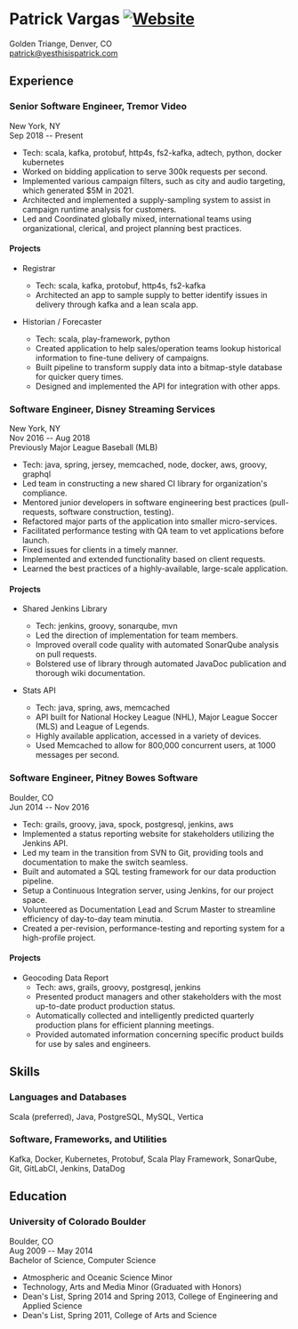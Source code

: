 Patrick Vargas [![Website](https://img.shields.io/badge/yes-this_is_patrick-00A5C9.svg)](http://www.yesthisispatrick.com)
==============

Golden Triange, Denver, CO  
patrick@yesthisispatrick.com

Experience
----------

### Senior Software Engineer, Tremor Video ###
New York, NY  
Sep 2018 -- Present  
*   Tech: scala, kafka, protobuf, http4s, fs2-kafka, adtech, python, docker kubernetes  
*   Worked on bidding application to serve 300k requests per second.
*   Implemented various campaign filters, such as city and audio targeting, which generated $5M in 2021.
*   Architected and implemented a supply-sampling system to assist in campaign runtime analysis for customers.
*   Led and Coordinated globally mixed, international teams using organizational, clerical, and project planning best practices.

#### Projects ####
*  Registrar
    +   Tech: scala, kafka, protobuf, http4s, fs2-kafka
    +   Architected an app to sample supply to better identify issues in delivery through kafka and a lean scala app.

* Historian / Forecaster
    +   Tech: scala, play-framework, python
    +   Created application to help sales/operation teams lookup historical information to fine-tune delivery of campaigns.
    +   Built pipeline to transform supply data into a bitmap-style database for quicker query times.
    +   Designed and implemented the API for integration with other apps.

### Software Engineer, Disney Streaming Services ###
New York, NY  
Nov 2016 -- Aug 2018  
Previously Major League Baseball (MLB)  
*   Tech: java, spring, jersey, memcached, node, docker, aws, groovy, graphql
*   Led team in constructing a new shared CI library for organization's compliance.
*   Mentored junior developers in software engineering best practices (pull-requests, software construction, testing).
*   Refactored major parts of the application into smaller micro-services.
*   Facilitated performance testing with QA team to vet applications before launch.
*   Fixed issues for clients in a timely manner.
*   Implemented and extended functionality based on client requests.
*   Learned the best practices of a highly-available, large-scale application.

#### Projects ####
*   Shared Jenkins Library
    +   Tech: jenkins, groovy, sonarqube, mvn
    +   Led the direction of implementation for team members.
    +   Improved overall code quality with automated SonarQube analysis on pull requests.
    +   Bolstered use of library through automated JavaDoc publication and thorough wiki documentation.

*   Stats API
    +   Tech: java, spring, aws, memcached
    +   API built for National Hockey League (NHL), Major League Soccer (MLS) and League of Legends.
    +   Highly available application, accessed in a variety of devices.
    +   Used Memcached to allow for 800,000 concurrent users, at 1000 messages per second.

### Software Engineer, Pitney Bowes Software ###
Boulder, CO  
Jun 2014 -- Nov 2016  
*   Tech: grails, groovy, java, spock, postgresql, jenkins, aws
*   Implemented a status reporting website for stakeholders utilizing the Jenkins API.
*   Led my team in the transition from SVN to Git, providing tools and documentation to make the switch seamless.
*   Built and automated a SQL testing framework for our data production pipeline.
*   Setup a Continuous Integration server, using Jenkins, for our project space.
*   Volunteered as Documentation Lead and Scrum Master to streamline efficiency of day-to-day team minutia.
*   Created a per-revision, performance-testing and reporting system for a high-profile project.

#### Projects ####
*   Geocoding Data Report
    +   Tech: aws, grails, groovy, postgresql, jenkins
    +   Presented product managers and other stakeholders with the most up-to-date product production status.
    +   Automatically collected and intelligently predicted quarterly production plans for efficient planning meetings.
    +   Provided automated information concerning specific product builds for use by sales and engineers.

Skills
------

### Languages and Databases ###
Scala (preferred), Java, PostgreSQL, MySQL, Vertica

### Software, Frameworks, and Utilities ###
Kafka, Docker, Kubernetes, Protobuf, Scala Play Framework, SonarQube, Git, GitLabCI, Jenkins, DataDog


Education
---------

### University of Colorado Boulder ###
Boulder, CO  
Aug 2009 -- May 2014  
Bachelor of Science, Computer Science
*   Atmospheric and Oceanic Science Minor
*   Technology, Arts and Media Minor (Graduated with Honors)
*   Dean's List, Spring 2014 and Spring 2013, College of Engineering and Applied Science
*   Dean's List, Spring 2011, College of Arts and Science
